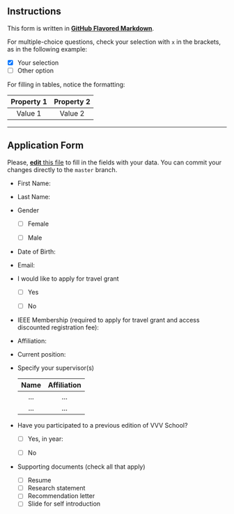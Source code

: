 ## Instructions

This form is written in [**GitHub Flavored Markdown**](https://guides.github.com/features/mastering-markdown).

For multiple-choice questions, check your selection with `x` in the brackets, as in the following example:

- [x] Your selection
- [ ] Other option

For filling in tables, notice the formatting:

| Property 1 | Property 2 |
| :---: | :---: |
| Value 1 | Value 2 |

---
## Application Form
Please, [**edit** this file](https://help.github.com/articles/editing-files-in-your-repository) to fill in the fields with your data. You can commit your changes directly to the `master` branch.

- First Name:


- Last Name:


- Gender
  - [ ] Female
  - [ ] Male


- Date of Birth:


- Email:


- I would like to apply for travel grant
  - [ ] Yes
  - [ ] No


- IEEE Membership (required to apply for travel grant and access discounted registration fee):


- Affiliation:


- Current position:


- Specify your supervisor(s)

  | Name | Affiliation |
  | :---: | :---: |
  | ... | ... |
  | ... | ... |


- Have you participated to a previous edition of VVV School?
  - [ ] Yes, in year:
  - [ ] No
  
  
- Supporting documents (check all that apply)
  - [ ] Resume
  - [ ] Research statement
  - [ ] Recommendation letter
  - [ ] Slide for self introduction
